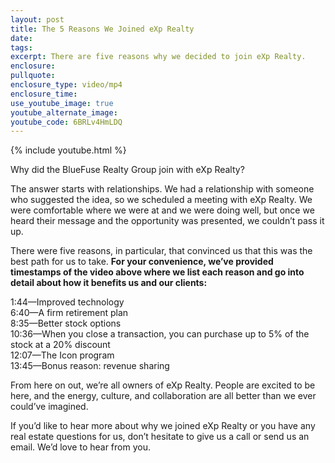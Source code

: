 ```yaml
---
layout: post
title: The 5 Reasons We Joined eXp Realty
date:
tags:
excerpt: There are five reasons why we decided to join eXp Realty.
enclosure:
pullquote:
enclosure_type: video/mp4
enclosure_time:
use_youtube_image: true
youtube_alternate_image:
youtube_code: 6BRLv4HmLDQ
---
```


{% include youtube.html %}

Why did the BlueFuse Realty Group join with eXp Realty?

The answer starts with relationships. We had a relationship with someone who suggested the idea, so we scheduled a meeting with eXp Realty. We were comfortable where we were at and we were doing well, but once we heard their message and the opportunity was presented, we couldn’t pass it up.&nbsp;

There were five reasons, in particular, that convinced us that this was the best path for us to take. **For your convenience, we’ve provided timestamps of the video above where we list each reason and go into detail about how it benefits us and our clients:&nbsp;**

1:44—Improved technology&nbsp;<br>6:40—A firm retirement plan<br>8:35—Better stock options<br>10:36—When you close a transaction, you can purchase up to 5% of the stock at a 20% discount<br>12:07—The Icon program<br>13:45—Bonus reason: revenue sharing&nbsp;

From here on out, we’re all owners of eXp Realty. People are excited to be here, and the energy, culture, and collaboration are all better than we ever could’ve imagined.&nbsp;

If you’d like to hear more about why we joined eXp Realty or you have any real estate questions for us, don’t hesitate to give us a call or send us an email. We’d love to hear from you.&nbsp;<br>&nbsp;